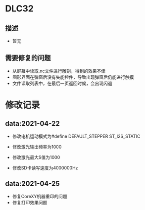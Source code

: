 # DLC32

## 描述

- 暂无

## 需要修复的问题

- 从屏幕中读取.nc文件进行雕刻，得到的效果不佳
- 图形界面在弹窗后没有失能控件，导致出现弹窗后仍能进行触摸
- 文件读取列表中，在最后一页返回时候，会出现闪退

## 

# 修改记录

## data:2021-04-22

- 修改电机运动模式为\#define DEFAULT_STEPPER ST_I2S_STATIC

- 修改激光输出频率为1000
- 修改激光最大S值为1000
- 修改SD卡读写速度为4000000Hz



## data:2021-04-25

- 修复CoreXY机器重印的问题
- 修复打印效果问题